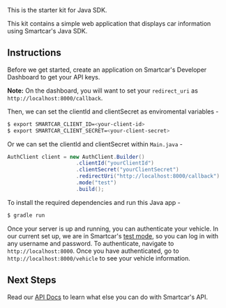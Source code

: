 This is the starter kit for Java SDK.

This kit contains a simple web application that displays car information using Smartcar's Java SDK.

## Instructions
Before we get started, create an application on Smartcar's Developer Dashboard to get your API keys.

**Note:** On the dashboard, you will want to set your `redirect_uri` as `http://localhost:8000/callback`.

Then, we can set the clientId and clientSecret as enviromental variables -
```bash
$ export SMARTCAR_CLIENT_ID=<your-client-id>
$ export SMARTCAR_CLIENT_SECRET=<your-client-secret>
```

Or we can set the clientId and clientSecret within `Main.java` -
```java
AuthClient client = new AuthClient.Builder()
                      .clientId("yourClientId")
                      .clientSecret("yourClientSecret")
                      .redirectUri("http://localhost:8000/callback")
                      .mode("test")
                      .build();
```

To install the required dependencies and run this Java app -
```bash
$ gradle run
```

Once your server is up and running, you can authenticate your vehicle. In our current set up, we are in Smartcar's [test mode](https://smartcar.com), so you can log in with any username and password. To authenticate, navigate to `http://localhost:8000`. Once you have authenticated, go to `http://localhost:8000/vehicle` to see your vehicle information.

## Next Steps
Read our [API Docs](https://smartcar.com/docs) to learn what else you can do with Smartcar's API.
